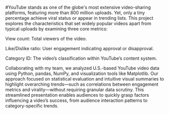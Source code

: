 #YouTube stands as one of the globe's most extensive video-sharing platforms, featuring more than 800 million uploads. Yet, only a tiny percentage achieve viral status or appear in trending lists. This project explores the characteristics that set widely popular videos apart from typical uploads by examining three core metrics:

View count: Total viewers of the video.

Like/Dislike ratio: User engagement indicating approval or disapproval.

Category ID: The video’s classification within YouTube’s content system.

Collaborating with my team, we analyzed U.S.-based YouTube video data using Python, pandas, NumPy, and visualization tools like Matplotlib. Our approach focused on statistical evaluation and intuitive visual summaries to highlight overarching trends—such as correlations between engagement metrics and virality—without requiring granular data scrutiny. This streamlined presentation enables audiences to quickly grasp factors influencing a video’s success, from audience interaction patterns to category-specific trends.
